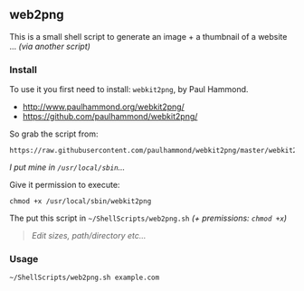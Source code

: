 web2png
-------

This is a small shell script to generate an image + a thumbnail of a website ... _(via another script)_


### Install

To use it you first need to install: `webkit2png`, by Paul Hammond.

- <http://www.paulhammond.org/webkit2png/>
- <https://github.com/paulhammond/webkit2png/>


So grab the script from:

```
https://raw.githubusercontent.com/paulhammond/webkit2png/master/webkit2png
```

_I put mine in `/usr/local/sbin`..._

Give it permission to execute:

```
chmod +x /usr/local/sbin/webkit2png
```

The put this script in `~/ShellScripts/web2png.sh` _(+ premissions: `chmod +x`)_

> _Edit sizes, path/directory etc..._



### Usage

```
~/ShellScripts/web2png.sh example.com
```
